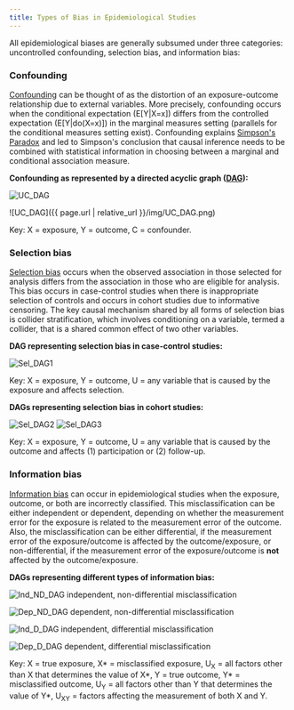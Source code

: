 ```yaml
---
title: Types of Bias in Epidemiological Studies
--- 
```


All epidemiological biases are generally subsumed under three categories:  uncontrolled confounding, selection bias, and information bias:

### Confounding

[Confounding](https://www.ncbi.nlm.nih.gov/pmc/articles/PMC4276366/) can be thought of as the distortion of an exposure-outcome relationship due to external variables.  More precisely, confounding occurs when the conditional expectation (E[Y\|X=x]) differs from the controlled expectation (E[Y\|do(X=x)]) in the marginal measures setting (parallels for the conditional measures setting exist).  Confounding explains [Simpson's Paradox](http://www.epidemiology.ch/history/PDF%20bg/Simpson%20EH%201951%20the%20interpretation%20of%20interaction.pdf) and led to Simpson's conclusion that causal inference needs to be combined with statistical information in choosing between a marginal and conditional association measure.

**Confounding as represented by a directed acyclic graph ([DAG](https://www.ncbi.nlm.nih.gov/pubmed/9888278)):**

![UC_DAG](../img/UC_DAG.png)

![UC_DAG]({{ page.url | relative_url }}/img/UC_DAG.png)

Key:  X = exposure, Y = outcome, C = confounder.

### Selection bias

[Selection bias](https://journals.lww.com/epidem/Abstract/2004/09000/A_Structural_Approach_to_Selection_Bias.20.aspx) occurs when the observed association in those selected for analysis differs from the association in those who are eligible for analysis.  This bias occurs in case-control studies when there is inappropriate selection of controls and occurs in cohort studies due to informative censoring.  The key causal mechanism shared by all forms of selection bias is collider stratification, which involves conditioning on a variable, termed a collider, that is a shared common effect of two other variables.

**DAG representing selection bias in case-control studies:**

![Sel_DAG1](../img/Sel_DAG1.png)

Key:  X = exposure, Y = outcome, U = any variable that is caused by the exposure and affects selection.

**DAGs representing selection bias in cohort studies:**

![Sel_DAG2](../img/Sel_DAG2.png)
![Sel_DAG3](../img/Sel_DAG3.png)

Key:  X = exposure, Y = outcome, U = any variable that is caused by the outcome and affects (1) participation or (2) follow-up.

### Information bias

[Information bias](https://academic.oup.com/aje/article/170/8/959/145135) can occur in epidemiological studies when the exposure, outcome, or both are incorrectly classified. This misclassification can be either independent or dependent, depending on whether the measurement error for the exposure is related to the measurement error of the outcome.  Also, the misclassification can be either differential, if the measurement error of the exposure/outcome is affected by the outcome/exposure, or non-differential, if the measurement error of the exposure/outcome is **not** affected by the outcome/exposure.

**DAGs representing different types of information bias:**

![Ind_ND_DAG](../img/Ind_ND_DAG.png)
independent, non-differential misclassification

![Dep_ND_DAG](../img/Dep_ND_DAG.png)
dependent, non-differential misclassification

![Ind_D_DAG](../img/Ind_D_DAG.png)
independent, differential misclassification

![Dep_D_DAG](../img/Dep_D_DAG.png)
dependent, differential misclassification

Key:  X = true exposure, X* = misclassified exposure, U<sub>X</sub> = all factors other than X that determines the value of X*, Y = true outcome, Y* = misclassified outcome, U<sub>Y</sub> = all factors other than Y that determines the value of Y*, U<sub>XY</sub> = factors affecting the measurement of both X and Y.
